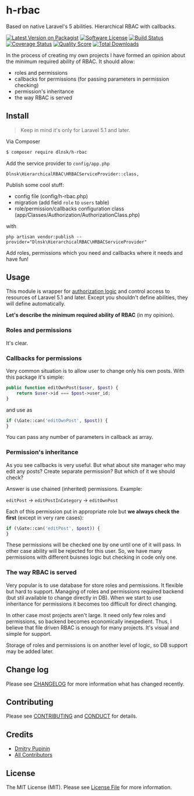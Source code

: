 # h-rbac

Based on native Laravel's 5 abilities. Hierarchical RBAC with callbacks.

[![Latest Version on Packagist][ico-version]][link-packagist]
[![Software License][ico-license]](LICENSE.md)
[![Build Status][ico-travis]][link-travis]
[![Coverage Status][ico-scrutinizer]][link-scrutinizer]
[![Quality Score][ico-code-quality]][link-code-quality]
[![Total Downloads][ico-downloads]][link-downloads]

In the process of creating my own projects I have formed an opinion about the minimum required ability of RBAC. It should allow:

 - roles and permissions
 - callbacks for permissions (for passing parameters in permission checking)
 - permission's inheritance
 - the way RBAC is served

## Install

> Keep in mind it's only for Laravel 5.1 and later.

Via Composer

``` bash
$ composer require dlnsk/h-rbac
```

Add the service provider to `config/app.php`

	Dlnsk\HierarchicalRBAC\HRBACServiceProvider::class,

Publish some cool stuff:

 - config file (config/h-rbac.php)
 - migration (add field `role` to `users` table)
 - role/permission/callbacks configuration class (app/Classes/Authorization/AuthorizationClass.php)

with

	php artisan vendor:publish --provider="Dlnsk\HierarchicalRBAC\HRBACServiceProvider"

Add roles, permissions which you need and callbacks where it needs and have fun!

## Usage

This module is wrapper for [authorization logic](https://laravel.com/docs/5.2/authorization#checking-abilities) and control access to resources of Laravel 5.1 and later. Except you shouldn't define abilities, they will define automatically.

**Let's describe the minimum required ability of RBAC** (in my opinion).

### Roles and permissions

It's clear.

### Callbacks for permissions

Very common situation is to allow user to change only his own posts. With this package it's simple:

``` php
public function editOwnPost($user, $post) {
	return $user->id === $post->user_id;
}
```

and use as

``` php
if (\Gate::can('editOwnPost', $post)) {
}
```
You can pass any number of parameters in callback as array.

### Permission's inheritance

As you see callbacks is very useful. But what about site manager who may edit any posts? Create separate permission? But which of it we should check?

Answer is use chained (inherited) permissions. Example:

`editPost` -> `editPostInCategory` -> `editOwnPost`

Each of this permission put in appropriate role but **we always check the first** (except in very rare cases):
``` php
if (\Gate::can('editPost', $post)) {
}
```
These permissions will be checked one by one until one of it will pass. In other case ability will be rejected for this user. So, we have many permissions with different buisnes logic but checking in code only one.

### The way RBAC is served

Very popular is to use database for store roles and permissions. It flexible but hard to support. Managing of roles and permissions required backend (but stil available to change directly in DB). When we start to use inheritance for permissions it becomes too difficult for direct changing.

In other case most projects aren't large. It need only few roles and permissions, so backend becomes economically inexpedient. Thus, I believe that file driven RBAC is enough for many projects. It's visual and simple for support.

Storage of roles and permissions is on another level of logic, so DB support may be added later.

## Change log

Please see [CHANGELOG](CHANGELOG.md) for more information what has changed recently.

## Contributing

Please see [CONTRIBUTING](CONTRIBUTING.md) and [CONDUCT](CONDUCT.md) for details.

## Credits

- [Dmitry Pupinin][link-author]
- [All Contributors][link-contributors]

## License

The MIT License (MIT). Please see [License File](LICENSE.md) for more information.

[ico-version]: https://img.shields.io/packagist/v/dlnsk/h-rbac.svg?style=flat-square
[ico-license]: https://img.shields.io/badge/license-MIT-brightgreen.svg?style=flat-square
[ico-travis]: https://img.shields.io/travis/dlnsk/h-rbac/master.svg?style=flat-square
[ico-scrutinizer]: https://img.shields.io/scrutinizer/coverage/g/dlnsk/h-rbac.svg?style=flat-square
[ico-code-quality]: https://img.shields.io/scrutinizer/g/dlnsk/h-rbac.svg?style=flat-square
[ico-downloads]: https://img.shields.io/packagist/dt/dlnsk/h-rbac.svg?style=flat-square

[link-packagist]: https://packagist.org/packages/dlnsk/h-rbac
[link-travis]: https://travis-ci.org/dlnsk/h-rbac
[link-scrutinizer]: https://scrutinizer-ci.com/g/dlnsk/h-rbac/code-structure
[link-code-quality]: https://scrutinizer-ci.com/g/dlnsk/h-rbac
[link-downloads]: https://packagist.org/packages/dlnsk/h-rbac
[link-author]: https://github.com/dlnsk
[link-contributors]: ../../contributors
